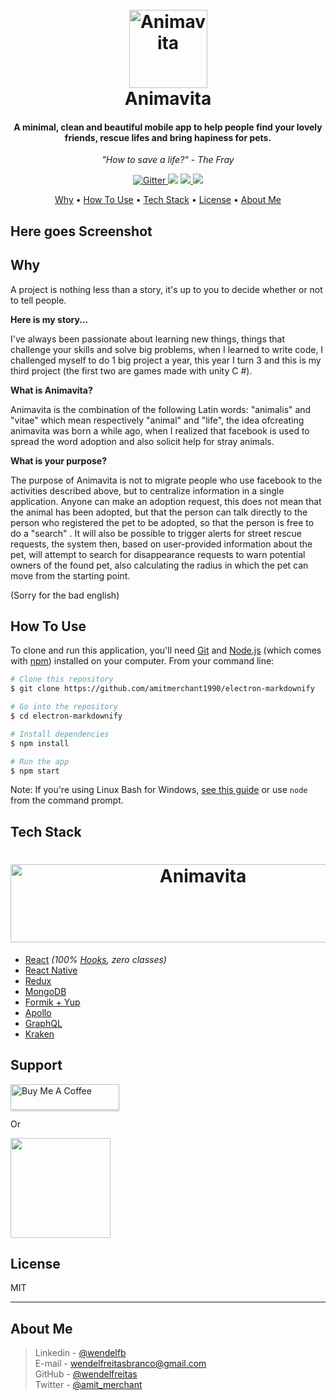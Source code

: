 <h1 align="center">
  <br>
  <img src="https://i.imgur.com/rKw44Fn.png" alt="Animavita" height="125" width="125">
  <br>
  <b>Animavita</b>
  <br>
</h1>

<h4 align="center">A minimal, clean and beautiful mobile app to help people find your lovely friends, rescue lifes and bring hapiness for pets.</h4>

<p align="center"><i >"How to save a life?" - The Fray</i> </p>

<p align="center">
  <a href="https://badge.fury.io/js/electron-markdownify">
    <img src="https://badge.fury.io/js/electron-markdownify.svg"
         alt="Gitter">
  </a>
  <a href="https://gitter.im/amitmerchant1990/electron-markdownify"><img src="https://badges.gitter.im/amitmerchant1990/electron-markdownify.svg"></a>
  <a href="https://saythanks.io/to/amitmerchant1990">
      <img src="https://img.shields.io/badge/SayThanks.io-%E2%98%BC-1EAEDB.svg">
  </a>
  <a href="https://www.paypal.me/AmitMerchant">
    <img src="https://img.shields.io/badge/$-donate-ff69b4.svg?maxAge=2592000&amp;style=flat">
  </a>
</p>

<p align="center">
  <a href="#why">Why</a> •
  <a href="#how-to-use">How To Use</a> •
  <a href="#tech-stack">Tech Stack</a> •
  <a href="#license">License</a> •
  <a href="#about-me">About Me</a>
</p>

## Here goes Screenshot

## **Why**

A project is nothing less than a story, it's up to you to decide whether or not to tell people.

**Here is my story...**

I've always been passionate about learning new things, things that challenge your skills and solve big problems, when I learned to write code, I challenged myself to do 1 big project a year, this year I turn 3 and this is my third project (the first two are games made with unity C #).

**What is Animavita?**

Animavita is the combination of the following Latin words: "animalis" and "vitae" which mean respectively "animal" and "life", the idea of ​​creating animavita was born a while ago, when I realized that facebook is used to spread the word adoption and also solicit help for stray animals.

**What is your purpose?**

The purpose of Animavita is not to migrate people who use facebook to the activities described above, but to centralize information in a single application. Anyone can make an adoption request, this does not mean that the animal has been adopted, but that the person can talk directly to the person who registered the pet to be adopted, so that the person is free to do a "search" . It will also be possible to trigger alerts for street rescue requests, the system then, based on user-provided information about the pet, will attempt to search for disappearance requests to warn potential owners of the found pet, also calculating the radius in which the pet can move from the starting point.

(Sorry for the bad english)

## **How To Use**

To clone and run this application, you'll need [Git](https://git-scm.com) and [Node.js](https://nodejs.org/en/download/) (which comes with [npm](http://npmjs.com)) installed on your computer. From your command line:

```bash
# Clone this repository
$ git clone https://github.com/amitmerchant1990/electron-markdownify

# Go into the repository
$ cd electron-markdownify

# Install dependencies
$ npm install

# Run the app
$ npm start
```

Note: If you're using Linux Bash for Windows, [see this guide](https://www.howtogeek.com/261575/how-to-run-graphical-linux-desktop-applications-from-windows-10s-bash-shell/) or use `node` from the command prompt.

## **Tech Stack**

<h1 align="center">
  <img src="https://miro.medium.com/max/2600/1*pD7ShcZ7YHIMXe2mgiFzbg.png" alt="Animavita" height="125" width="600">
  <br>
</h1>

-   [React](https://github.com/facebook/react) _(100% [Hooks](https://reactjs.org/docs/hooks-intro.html), zero classes)_
-   [React Native](https://github.com/facebook/react-native)
-   [Redux](https://github.com/reduxjs/react-redux)
-   [MongoDB](https://www.mongodb.com/)
-   [Formik + Yup](https://jaredpalmer.com/formik/)
-   [Apollo](https://apollographql.com)
-   [GraphQL](https://github.com/facebook/graphql)
-   [Kraken](https://github.com/wendelfreitas/kraken)

## **Support**

<a href="https://www.buymeacoffee.com/5Zn8Xh3l9" target="_blank"><img src="https://www.buymeacoffee.com/assets/img/custom_images/purple_img.png" alt="Buy Me A Coffee" style="height: 41px !important;width: 174px !important;box-shadow: 0px 3px 2px 0px rgba(190, 190, 190, 0.5) !important;-webkit-box-shadow: 0px 3px 2px 0px rgba(190, 190, 190, 0.5) !important;" ></a>

<p>Or</p>

<a href="https://www.patreon.com/amitmerchant">
	<img src="https://c5.patreon.com/external/logo/become_a_patron_button@2x.png" width="160">
</a>

## **License**

MIT

---

## **About Me**

> Linkedin - [@wendelfb](https://www.linkedin.com/in/wendelfb) <br>
> E-mail - [wendelfreitasbranco@gmail.com](wendelfreitasbranco@gmail.com) <br>
> GitHub - [@wendelfreitas](https://github.com/wendelfreitas) <br>
> Twitter - [@amit_merchant](https://twitter.com/hey_wendelzinho)
